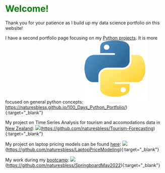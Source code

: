 <style>
  h1 {
  color: green;
  }
</style>
<h1> Welcome! </h1>
Thank you for your patience as I build up my data science portfolio on this website!

I have a second portfolio page focusing on my [Python projects](https://naturesbless.github.io/100_Days_Python_Portfolio/). It is more focused on general python concepts:
<img src="photos/Python-logo-notext.svg.png" width=200 height=200>https://naturesbless.github.io/100_Days_Python_Portfolio/){:target="_blank"}


My project on Time Series Analysis for tourism and accomodations data in [New Zealand](https://github.com/naturesbless/Tourism-Forecasting):
<img src="photos/new_zealand_banner.png height=200">(https://github.com/naturesbless/Tourism-Forecasting){:target="_blank"}

My project on laptop pricing models can be found [here](https://github.com/naturesbless/LaptopPriceModeling):
<img src="photos/laptop_images.jpg width=200 height=200" >(https://github.com/naturesbless/LaptopPriceModeling){:target="_blank"}

My work during my [bootcamp](https://github.com/naturesbless/SpringboardMay2022):
<img src="photos/Springboard-logo-dark.jpg height=200">(https://github.com/naturesbless/SpringboardMay2022){:target="_blank"}




<!-- ### Markdown

Markdown is a lightweight and easy-to-use syntax for styling your writing. It includes conventions for

```markdown
Syntax highlighted code block

# Header 1
## Header 2
### Header 3

- Bulleted
- List

1. Numbered
2. List

**Bold** and _Italic_ and `Code` text

[Link](url) and ![Image](src)
```

For more details see [Basic writing and formatting syntax](https://docs.github.com/en/github/writing-on-github/getting-started-with-writing-and-formatting-on-github/basic-writing-and-formatting-syntax).

### Jekyll Themes

Your Pages site will use the layout and styles from the Jekyll theme you have selected in your [repository settings](https://github.com/naturesbless/naturesbless.github.io/settings/pages). The name of this theme is saved in the Jekyll `_config.yml` configuration file.

### Support or Contact

Having trouble with Pages? Check out our [documentation](https://docs.github.com/categories/github-pages-basics/) or [contact support](https://support.github.com/contact) and we’ll help you sort it out. --> 

